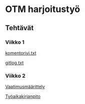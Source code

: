 # OTM harjoitustyö

## **Tehtävät**

### Viikko 1

[komentorivi.txt](https://github.com/mimmipi/otm-harjoitustyo/blob/master/laskarit/viikko1/komentorivi.txt)

[gitlog.txt](https://github.com/mimmipi/otm-harjoitustyo/blob/master/laskarit/viikko1/gitlog.txt)

### Viikko 2

[Vaatimusmäärittely](https://github.com/mimmipi/otm-harjoitustyo/blob/master/dokumentointi/Vaatimusmaarittely.md)

[Työaikakirjanpito](https://github.com/mimmipi/otm-harjoitustyo/blob/master/tyoaikakirjanpito.txt)
